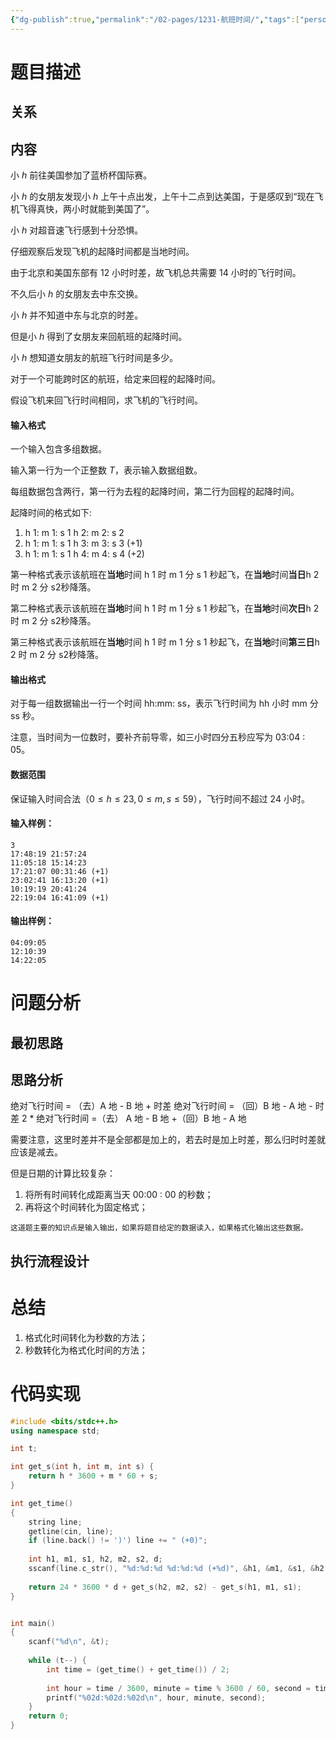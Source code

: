 ```yaml
---
{"dg-publish":true,"permalink":"/02-pages/1231-航班时间/","tags":["personal/blog","algorithm/输入输出","algorithm/日期问题"]}
---
```



# 题目描述
## 关系

## 内容
小 $h$ 前往美国参加了蓝桥杯国际赛。

小 $h$ 的女朋友发现小 $h$ 上午十点出发，上午十二点到达美国，于是感叹到“现在飞机飞得真快，两小时就能到美国了”。

小 $h$ 对超音速飞行感到十分恐惧。

仔细观察后发现飞机的起降时间都是当地时间。

由于北京和美国东部有 $12$ 小时时差，故飞机总共需要 $14$ 小时的飞行时间。

不久后小 $h$ 的女朋友去中东交换。

小 $h$ 并不知道中东与北京的时差。

但是小 $h$ 得到了女朋友来回航班的起降时间。

小 $h$ 想知道女朋友的航班飞行时间是多少。

对于一个可能跨时区的航班，给定来回程的起降时间。

假设飞机来回飞行时间相同，求飞机的飞行时间。

#### 输入格式

一个输入包含多组数据。

输入第一行为一个正整数 $T$，表示输入数据组数。

每组数据包含两行，第一行为去程的起降时间，第二行为回程的起降时间。

起降时间的格式如下:

1.  h 1: m 1: s 1 h 2: m 2: s 2
2.  h 1: m 1: s 1 h 3: m 3: s 3 (+1)
3.  h 1: m 1: s 1 h 4: m 4: s 4 (+2)

第一种格式表示该航班在**当地**时间 h 1 时 m 1 分 s 1 秒起飞，在**当地**时间**当日**h 2 时 m 2 分 s2秒降落。

第二种格式表示该航班在**当地**时间 h 1 时 m 1 分 s 1 秒起飞，在**当地**时间**次日**h 2 时 m 2 分 s2秒降落。

第三种格式表示该航班在**当地**时间 h 1 时 m 1 分 s 1 秒起飞，在**当地**时间**第三日**h 2 时 m 2 分 s2秒降落。

#### 输出格式

对于每一组数据输出一行一个时间 hh:mm: ss，表示飞行时间为 hh 小时 mm 分 ss 秒。

注意，当时间为一位数时，要补齐前导零，如三小时四分五秒应写为 03:04 : 05。

#### 数据范围

保证输入时间合法（$0 \le h \le 23, 0 \le m,s \le 59$），飞行时间不超过 24 小时。

#### 输入样例：

```
3
17:48:19 21:57:24
11:05:18 15:14:23
17:21:07 00:31:46 (+1)
23:02:41 16:13:20 (+1)
10:19:19 20:41:24
22:19:04 16:41:09 (+1)
```

#### 输出样例：

```
04:09:05
12:10:39
14:22:05
```
# 问题分析
## 最初思路

## 思路分析
绝对飞行时间 = （去）A 地 - B 地 + 时差
绝对飞行时间 = （回）B 地 - A 地 - 时差
2 * 绝对飞行时间 =（去） A 地 - B 地 +（回）B 地 - A 地

需要注意，这里时差并不是全部都是加上的，若去时是加上时差，那么归时时差就应该是减去。

但是日期的计算比较复杂：
 1. 将所有时间转化成距离当天 00:00 : 00 的秒数；
 2. 再将这个时间转化为固定格式；

```ad-note
这道题主要的知识点是输入输出，如果将题目给定的数据读入，如果格式化输出这些数据。
```


## 执行流程设计

# 总结
1. 格式化时间转化为秒数的方法；
2. 秒数转化为格式化时间的方法；
# 代码实现
```c++
#include <bits/stdc++.h>
using namespace std;

int t;

int get_s(int h, int m, int s) {
    return h * 3600 + m * 60 + s;
}

int get_time() 
{
    string line;
    getline(cin, line);
    if (line.back() != ')') line += " (+0)";
    
    int h1, m1, s1, h2, m2, s2, d;
    sscanf(line.c_str(), "%d:%d:%d %d:%d:%d (+%d)", &h1, &m1, &s1, &h2, &m2, &s2, &d);
    
    return 24 * 3600 * d + get_s(h2, m2, s2) - get_s(h1, m1, s1);
}


int main()
{
    scanf("%d\n", &t);
    
    while (t--) {
        int time = (get_time() + get_time()) / 2;
        
        int hour = time / 3600, minute = time % 3600 / 60, second = time % 60;
        printf("%02d:%02d:%02d\n", hour, minute, second);
    }
    return 0;
}
```